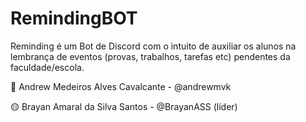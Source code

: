 # RemindingBOT
Reminding é um Bot de Discord com o intuito de auxiliar os alunos na lembrança de eventos (provas, trabalhos, tarefas etc) pendentes da faculdade/escola.

🔵 Andrew Medeiros Alves Cavalcante - @andrewmvk

🟡 Brayan Amaral da Silva Santos - @BrayanASS (líder)
